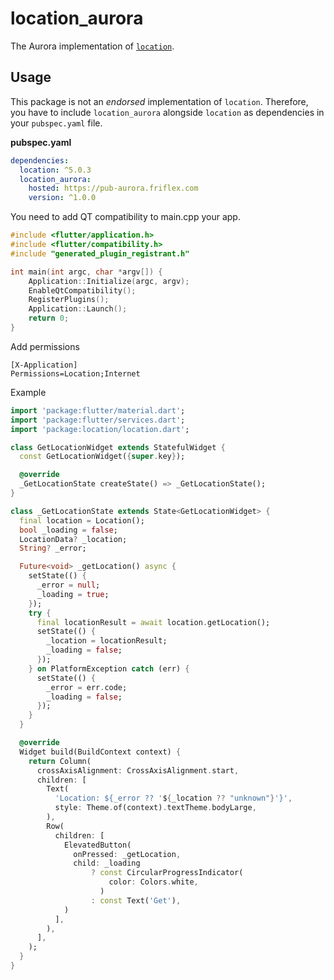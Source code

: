 # location_aurora

The Aurora implementation of [`location`](https://pub.dev/packages/location).

## Usage

This package is not an _endorsed_ implementation of `location`.
Therefore, you have to include `location_aurora` alongside `location` as dependencies in your `pubspec.yaml` file.


**pubspec.yaml**

```yaml
dependencies:
  location: ^5.0.3
  location_aurora:
    hosted: https://pub-aurora.friflex.com
    version: ^1.0.0
```

You need to add QT compatibility to main.cpp your app.

```main.cpp
#include <flutter/application.h>
#include <flutter/compatibility.h>
#include "generated_plugin_registrant.h"

int main(int argc, char *argv[]) {
    Application::Initialize(argc, argv);
    EnableQtCompatibility();
    RegisterPlugins();
    Application::Launch();
    return 0;
}
```
Add permissions
```desktop
[X-Application]
Permissions=Location;Internet
```
Example

```dart
import 'package:flutter/material.dart';
import 'package:flutter/services.dart';
import 'package:location/location.dart';

class GetLocationWidget extends StatefulWidget {
  const GetLocationWidget({super.key});

  @override
  _GetLocationState createState() => _GetLocationState();
}

class _GetLocationState extends State<GetLocationWidget> {
  final location = Location();
  bool _loading = false;
  LocationData? _location;
  String? _error;

  Future<void> _getLocation() async {
    setState(() {
      _error = null;
      _loading = true;
    });
    try {
      final locationResult = await location.getLocation();
      setState(() {
        _location = locationResult;
        _loading = false;
      });
    } on PlatformException catch (err) {
      setState(() {
        _error = err.code;
        _loading = false;
      });
    }
  }

  @override
  Widget build(BuildContext context) {
    return Column(
      crossAxisAlignment: CrossAxisAlignment.start,
      children: [
        Text(
          'Location: ${_error ?? '${_location ?? "unknown"}'}',
          style: Theme.of(context).textTheme.bodyLarge,
        ),
        Row(
          children: [
            ElevatedButton(
              onPressed: _getLocation,
              child: _loading
                  ? const CircularProgressIndicator(
                      color: Colors.white,
                    )
                  : const Text('Get'),
            )
          ],
        ),
      ],
    );
  }
}

```
